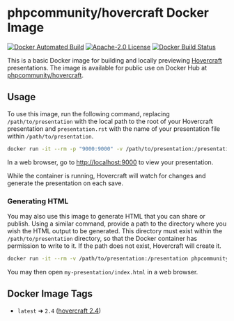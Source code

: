 # phpcommunity/hovercraft Docker Image

[![Docker Automated Build](https://img.shields.io/docker/automated/phpcommunity/hovercraft.svg?style=flat-square)](https://hub.docker.com/r/phpcommunity/hovercraft/) [![Apache-2.0 License](https://img.shields.io/github/license/phpcommunity/docker-hovercraft.svg?style=flat-square)](https://github.com/phpcommunity/docker-hovercraft/blob/master/LICENSE) [![Docker Build Status](https://img.shields.io/docker/build/phpcommunity/hovercraft.svg?style=flat-square)](https://hub.docker.com/r/phpcommunity/hovercraft/builds/)

This is a basic Docker image for building and locally previewing
[Hovercraft](https://github.com/regebro/hovercraft) presentations. The image is
available for public use on Docker Hub at
[phpcommunity/hovercraft](https://hub.docker.com/r/phpcommunity/hovercraft/).

## Usage

To use this image, run the following command, replacing `/path/to/presentation`
with the local path to the root of your Hovercraft presentation and
`presentation.rst` with the name of your presentation file within
`/path/to/presentation`.

``` bash
docker run -it --rm -p "9000:9000" -v /path/to/presentation:/presentation phpcommunity/hovercraft presentation.rst
```

In a web browser, go to <http://localhost:9000> to view your presentation.

While the container is running, Hovercraft will watch for changes and generate
the presentation on each save.

### Generating HTML

You may also use this image to generate HTML that you can share or publish.
Using a similar command, provide a path to the directory where you wish the
HTML output to be generated. This directory must exist within the
`/path/to/presentation` directory, so that the Docker container has permission
to write to it. If the path does not exist, Hovercraft will create it.

``` bash
docker run -it --rm -v /path/to/presentation:/presentation phpcommunity/hovercraft presentation.rst my-presentation/
```

You may then open `my-presentation/index.html` in a web browser.

## Docker Image Tags

* `latest` ➜ `2.4` ([hovercraft 2.4][])


[hovercraft 2.4]: https://github.com/regebro/hovercraft/releases/tag/2.4
